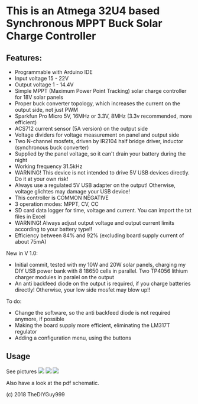 # This is an Atmega 32U4 based Synchronous MPPT Buck Solar Charge Controller
## Features:
- Programmable with Arduino IDE
- Input voltage 15 - 22V
- Output voltage 1 - 14.4V
- Simple MPPT (Maximum Power Point Tracking) solar charge controller for 18V solar panels
- Proper buck converter topology, which increases the current on the output side, not just PWM
- Sparkfun Pro Micro 5V, 16MHz or 3.3V, 8MHz (3.3v recommended, more efficient)
- ACS712 current sensor (5A version) on the output side
- Voltage dividers for voltage measurement on panel and output side
- Two N-channel mosfets, driven by IR2104 half bridge driver, inductor (synchronous buck converter)
- Supplied by the panel voltage, so it can't drain your battery during the night
- Working frequency 31.5kHz
- WARNING! This device is not intended to drive 5V USB devices directly. Do it at your own risk!
- Always use a regulated 5V USB adapter on the output! Otherwise, voltage glichtes may damage your USB device!
- This controller is COMMON NEGATIVE
- 3 operation modes: MPPT, CV, CC
- SD card data logger for time, voltage and current. You can import the txt files in Excel
- WARNING! Always adjust output voltage and output current limits according to your battery type!!
- Efficiency between 84% and 92% (excluding board supply current of about 75mA)

New in V 1.0:
- Initial commit, tested with my 10W and 20W solar panels, charging my DIY USB power bank with 8 18650 cells in parallel. Two TP4056 lithium charger modules in paralel on the output
- An anti backfeed diode on the output is required, if you charge batteries directly! Otherwise, your low side mosfet may blow up!!

To do:
- Change the software, so the anti backfeed diode is not required anymore, if possible
- Making the board supply more efficient, eliminating the LM317T regulator
- Adding a configuration menu, using the buttons

## Usage

See pictures
![](https://github.com/TheDIYGuy999/MPPT_Buck_Converter_Synchronous/blob/master/1.jpg)
![](https://github.com/TheDIYGuy999/MPPT_Buck_Converter_Synchronous/blob/master/2.jpg)
![](https://github.com/TheDIYGuy999/MPPT_Buck_Converter_Synchronous/blob/master/Board.png)

Also have a look at the pdf schematic.

(c) 2018 TheDIYGuy999
